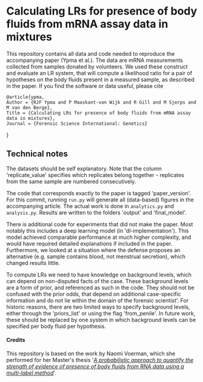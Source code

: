# Calculating LRs for presence of body fluids from mRNA assay data in mixtures

This repository contains all data and code needed to reproduce the accompanying 
paper (Ypma et al.).
The data are mRNA measurements collected from samples donated by volunteers. 
We used these construct and evaluate an LR system, that will compute a likelihood ratio
for a pair of hypotheses on the body fluids present in a measured sample, 
as described in the paper. If you find the software or data useful, please cite


    @article{ypma,
	Author = {RJF Ypma and P Maaskant-van Wijk and R Gill and M Sjerps and M van den Berge},
	Title = {Calculating LRs for presence of body fluids from mRNA assay data in mixtures},
    Journal = {Forensic Science International: Genetics}
}

## Technical notes
The datasets should be self explanatory. Note that the column 'replicate_value' specifies
which replicates belong together - replicates from the same sample are numbered consecutively.

The code that corresponds exactly to the paper is tagged 'paper_version'. For this commit, running `run.py` will generate all (data-based) figures in the accompanying article. 
The actual work is done in `analytics.py` and `analysis.py`.
Results are written to the folders 'output' and 'final_model'.

There is additional code for experiments that did not make the paper. Most notably this includes a
deep learning model (in 'dl-implementation'). This model achieved comparable performance at much 
higher complexity, and would have required detailed explanations if included in the paper. 
Furthermore, we looked at a situation where the defense proposes an alternative (e.g. 
sample contains blood, not menstrual secretion), which changed results little.

To compute LRs we need to have knowledge on background levels, which can depend
on non-disputed facts of the case. These background levels are a form of prior, and referenced as such
in the code. They should not be confused with the prior odds, that depend on 
additional case-specific information and do not lie within the domain of 
the forensic scientist'. 
For historic reasons, there are two limited ways to specify background levels,
either through the 'priors_list' or using the flag 'from_penile'. In future work, these should be replaced
by one system in which background levels can be specified per body fluid per hypothesis.

#### Credits    
This repository is based on the work by Naomi Voerman, which she performed for 
her Master's thesis '[_A probabilistic approach to quantify the strength of evidence of presence of body fluids from RNA 
data using a multi-label method_][1]'. 

[1]: https://www.universiteitleiden.nl/binaries/content/assets/science/mi/scripties/statscience/2019-2020/finalversion_masterthesis_naomivoerman_s2072661.pdf

